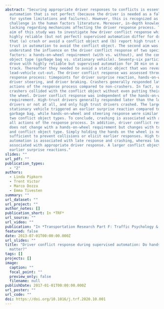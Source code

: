 ```yaml
---
abstract: "Securing appropriate driver responses to conflicts is essential in
  automation that is not perfect (because the driver is needed as a fall-back
  for system limitations and failures). However, this is recognized as a major
  challenge in the human factors literature. Moreover, in-depth knowledge is
  lacking regarding mechanisms affecting the driver response process. The first
  aim of this study was to investigate how driver conflict response while using
  highly reliable (but not perfect) supervised automation differ for drivers
  that (a) crash or avoid a conflict object and (b) report high trust or low
  trust in automation to avoid the conflict object. The second aim was to
  understand the influence on the driver conflict response of two specific
  factors: a hands-on-wheel requirement (with vs. without), and the conflict
  object type (garbage bag vs. stationary vehicle). Seventy-six participants
  drove with highly reliable but supervised automation for 30 min on a test
  track. Thereafter they needed to avoid a static object that was revealed by a
  lead-vehicle cut-out. The driver conflict response was assessed through the
  response process: timepoints for driver surprise reaction, hands-on-wheel,
  driver steering, and driver braking. Crashers generally responded later in all
  actions of the response process compared to non-crashers. In fact, some
  crashers collided with the conflict object without even putting their hands on
  the wheel. Driver conflict response was independent of the hands-on-wheel
  requirement. High-trust drivers generally responded later than the low-trust
  drivers or not at all, and only high trust drivers crashed. The larger
  stationary vehicle triggered an earlier surprise reaction compared to the
  garbage bag, while hands-on-wheel and steering response were similar for the
  two conflict object types. To conclude, crashing is associated with a delay in
  all actions of the response process. In addition, driver conflict response
  does not change with a hands-on-wheel requirement but changes with trust-level
  and conflict object type. Simply holding the hands on the wheel is not
  sufficient to prevent collisions or elicit earlier responses. High trust in
  automation is associated with late response and crashing, whereas low trust is
  associated with appropriate driver response. A larger conflict object trigger
  earlier surprise reactions."
slides: ""
url_pdf: ""
publication_types:
  - "2"
authors:
  - Linda Pipkorn
  - Trent Victor
  - Marco Dozza
  - Emma Tivesten
summary: ""
url_dataset: ""
url_project: ""
author_notes: []
publication_short: In *TRF*
url_source: ""
url_video: ""
publication: "In *Transportation Research Part F: Traffic Psychology & Behaviour*"
featured: false
date: 2013-07-01T00:00:00.000Z
url_slides: ""
title: "Driver conflict response during supervised automation: Do hands on wheel
  matter?"
tags: []
projects: []
image:
  caption: ""
  focal_point: ""
  preview_only: false
  filename: null
publishDate: 2017-01-01T00:00:00.000Z
url_poster: ""
url_code: ""
doi: https://doi.org/10.1016/j.trf.2020.10.001
---
```

